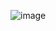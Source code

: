 ![image](https://github.com/Gayashani00/Portfolio/assets/88905965/3573787c-a906-4eac-b055-0c66c737d267)

